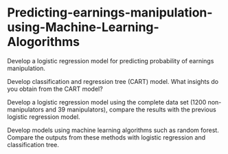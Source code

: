 # Predicting-earnings-manipulation-using-Machine-Learning-Alogorithms
Develop a logistic regression model for predicting probability of earnings manipulation.

Develop classification and regression tree (CART) model. What insights do you obtain from the CART model?

Develop a logistic regression model using the complete data set (1200 non-manipulators and 39 manipulators), compare the results with the previous logistic regression model.

Develop models using machine learning algorithms such as random forest. Compare the outputs from these methods with logistic regression and classification tree. 
